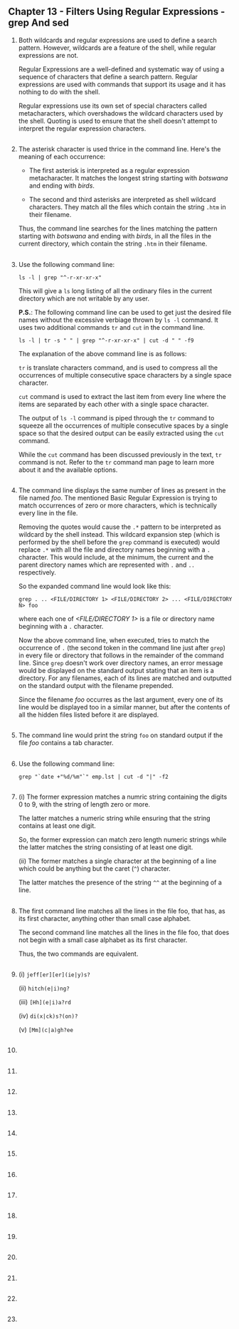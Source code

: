 ## Chapter 13 - Filters Using Regular Expressions - grep And sed

01.	Both wildcards and regular expressions are used to define a search pattern. However, wildcards are a feature of the shell, while regular expressions are not.

	Regular Expressions are a well-defined and systematic way of using a sequence of characters that define a search pattern. Regular expressions are used with commands that support its usage and it has nothing to do with the shell.

	Regular expressions use its own set of special characters called metacharacters, which overshadows the wildcard characters used by the shell. Quoting is used to ensure that the shell doesn't attempt to interpret the regular expression characters.

##

02.	The asterisk character is used thrice in the command line. Here's the meaning of each occurrence:

	-	The first asterisk is interpreted as a regular expression metacharacter. It matches the longest string starting with _botswana_ and ending with _birds_.

	-	The second and third asterisks are interpreted as shell wildcard characters. They match all the files which contain the string `.htm` in their filename.

	Thus, the command line searches for the lines matching the pattern starting with _botswana_ and ending with _birds_, in all the files in the current directory, which contain the string `.htm` in their filename.

##

03.	Use the following command line:

	`ls -l | grep "^-r-xr-xr-x"`
	
	This will give a `ls` long listing of all the ordinary files in the current directory which are not writable by any user.
	
	**P.S.**: The following command line can be used to get just the desired file names without the excessive verbiage thrown by `ls -l` command. It uses two additional commands `tr` and `cut` in the command line.
	
	`ls -l | tr -s " " | grep "^-r-xr-xr-x" | cut -d " " -f9`

	The explanation of the above command line is as follows:
	
	`tr` is translate characters command, and is used to compress all the occurrences of multiple consecutive space characters by a single space character.

	`cut` command is used to extract the last item from every line where the items are separated by each other with a single space character.

	The output of `ls -l` command is piped through the `tr` command to squeeze all the occurrences of multiple consecutive spaces by a single space so that the desired output can be easily extracted using the `cut` command.

	While the `cut` command has been discussed previously in the text, `tr` command is not. Refer to the `tr` command man page to learn more about it and the available options.

##

04.	The command line displays the same number of lines as present in the file named _foo_. The mentioned Basic Regular Expression is trying to match occurrences of zero or more characters, which is technically every line in the file.

	Removing the quotes would cause the `.*` pattern to be interpreted as wildcard by the shell instead. This wildcard expansion step (which is performed by the shell before the `grep` command is executed) would replace `.*` with all the file and directory names beginning with a `.` character. This would include, at the minimum, the current and the parent directory names which are represented with `.` and `..` respectively.
	
	So the expanded command line would look like this:
	
	`grep . .. <FILE/DIRECTORY 1> <FILE/DIRECTORY 2> ... <FILE/DIRECTORY N> foo`
	
	where each one of _<FILE/DIRECTORY 1>_ is a file or directory name beginning with a `.` character.
	
	Now the above command line, when executed, tries to match the occurrence of `.` (the second token in the command line just after `grep`) in every file or directory that follows in the remainder of the command line. Since `grep` doesn't work over directory names, an error message would be displayed on the standard output stating that an item is a directory. For any filenames, each of its lines are matched and outputted on the standard output with the filename prepended.

	Since the filename _foo_ occurres as the last argument, every one of its line would be displayed too in a similar manner, but after the contents of all the hidden files listed before it are displayed.

##

05.	The command line would print the string `foo` on standard output if the file _foo_ contains a tab character.

##

06.	Use the following command line:

    ```grep "`date +"%d/%m"`" emp.lst | cut -d "|" -f2```

##

07.	(i) The former expression matches a numric string containing the digits 0 to 9, with the string of length zero or more.

	The latter matches a numeric string while ensuring that the string contains at least one digit.

	So, the former expression can match zero length numeric strings while the latter matches the string consisting of at least one digit.

	(ii) The former matches a single character at the beginning of a line which could be anything but the caret (`^`) character.
		
	The latter matches the presence of the string `^^` at the beginning of a line.

##

08.	The first command line matches all the lines in the file foo, that has, as its first character, anything other than small case alphabet.

	The second command line matches all the lines in the file foo, that does not begin with a small case alphabet as its first character.

	Thus, the two commands are equivalent.

##

09.	(i) `jeff[er][er](ie|y)s?`

	(ii) `hitch(e|i)ng?`

	(iii) `[Hh](e|i)a?rd`

	(iv) `di(x|ck)s?(on)?`

	(v) `[Mm](c|a)gh?ee`

##

10.	

##

11.	

##

12.	

##

13.	

##

14.	

##

15.	

##

16.	

##

17.	

##

18.	

##

19.	

##

20.	

##

21.	

##

22.	

##

23.	

##
